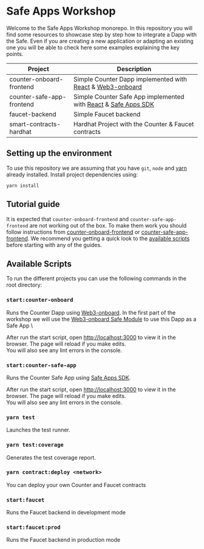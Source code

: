 # Safe Apps Workshop

Welcome to the Safe Apps Workshop monorepo. In this repository you will find some resources to showcase step by step how to integrate a Dapp with the Safe. Even if you are creating a new application or adapting an existing one you will be able to check here some examples explaining the key points.

| Project                   | Description                                                                                                                            |
| ------------------------- | -------------------------------------------------------------------------------------------------------------------------------------- |
| counter-onboard-frontend  | Simple Counter Dapp implemented with [React](https://reactjs.org/) & [Web3-onboard](https://docs.blocknative.com/onboard)              |
| counter-safe-app-frontend | Simple Counter Safe App implemented with [React](https://reactjs.org/) & [Safe Apps SDK](https://github.com/safe-global/safe-apps-sdk) |
| faucet-backend            | Simple Faucet backend                                                                                                                  |
| smart-contracts-hardhat   | Hardhat Project with the Counter & Faucet contracts                                                                                    |

## Setting up the environment

To use this repository we are assuming that you have `git`, `node` and [yarn](https://yarnpkg.com) already installed.
Install project dependencies using:
```
yarn install
```

## Tutorial guide

It is expected that `counter-onboard-frontend` and `counter-safe-app-frontend` are not working out of the box. To make them work you should follow instructions from [counter-onboard-frontend](counter-onboard-frontend/README.md) or [counter-safe-app-frontend](counter-safe-app-frontend/README.md).
We recommend you getting a quick look to the [available scripts](#available-scripts) before starting with any of the guides.

## Available Scripts

To run the different projects you can use the following commands in the root directory:

### `start:counter-onboard`

Runs the Counter Dapp using [Web3-onboard](https://docs.blocknative.com/onboard). In the first part of the workshop we will use the [Web3-onboard Safe Module](https://docs.blocknative.com/onboard/gnosis) to use this Dapp as a Safe App \

After run the start script, open [http://localhost:3000](http://localhost:3000) to view it in the browser.
The page will reload if you make edits.\
You will also see any lint errors in the console.

### `start:counter-safe-app`

Runs the Counter Safe App using [Safe Apps SDK](https://github.com/safe-global/safe-apps-sdk).

After run the start script, open [http://localhost:3000](http://localhost:3000) to view it in the browser.
The page will reload if you make edits.\
You will also see any lint errors in the console.

### `yarn test`

Launches the test runner.

### `yarn test:coverage`

Generates the test coverage report.

### `yarn contract:deploy <network>`

You can deploy your own Counter and Faucet contracts

### `start:faucet`

Runs the Faucet backend in development mode

### `start:faucet:prod`

Runs the Faucet backend in production mode
